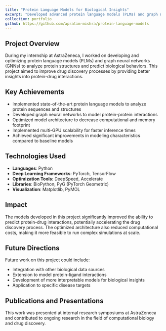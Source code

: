 ```yaml
---
title: "Protein Language Models for Biological Insights"
excerpt: "Developed advanced protein language models (PLMs) and graph neural networks (GNNs) to derive insights and predict complex biological behaviors."
collection: portfolio
github: https://github.com/apratim-mishra/protein-language-models
---
```


## Project Overview

During my internship at AstraZeneca, I worked on developing and optimizing protein language models (PLMs) and graph neural networks (GNNs) to analyze protein structures and predict biological behaviors. This project aimed to improve drug discovery processes by providing better insights into protein-drug interactions.

## Key Achievements

- Implemented state-of-the-art protein language models to analyze protein sequences and structures
- Developed graph neural networks to model protein-protein interactions
- Optimized model architecture to decrease computational and memory footprint
- Implemented multi-GPU scalability for faster inference times
- Achieved significant improvements in modeling characteristics compared to baseline models

## Technologies Used

- **Languages**: Python
- **Deep Learning Frameworks**: PyTorch, TensorFlow
- **Optimization Tools**: DeepSpeed, Accelerate
- **Libraries**: BioPython, PyG (PyTorch Geometric)
- **Visualization**: Matplotlib, PyMOL

## Impact

The models developed in this project significantly improved the ability to predict protein-drug interactions, potentially accelerating the drug discovery process. The optimized architecture also reduced computational costs, making it more feasible to run complex simulations at scale.

## Future Directions

Future work on this project could include:
- Integration with other biological data sources
- Extension to model protein-ligand interactions
- Development of more interpretable models for biological insights
- Application to specific disease targets

## Publications and Presentations

This work was presented at internal research symposiums at AstraZeneca and contributed to ongoing research in the field of computational biology and drug discovery.
